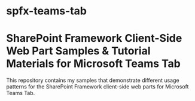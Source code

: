 # spfx-teams-tab

# SharePoint Framework Client-Side Web Part Samples & Tutorial Materials for Microsoft Teams Tab

This repository contains my samples that demonstrate different usage patterns for the SharePoint Framework client-side web parts for Microsoft Teams Tab.